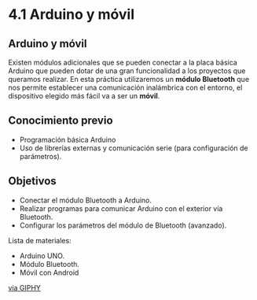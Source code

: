 # 4.1 Arduino y móvil

## Arduino y móvil

Existen módulos adicionales que se pueden conectar a la placa básica Arduino que pueden dotar de una gran funcionalidad a los proyectos que queramos realizar. En esta práctica utilizaremos un **módulo Bluetooth** que nos permite establecer una comunicación inalámbrica con el entorno, el dispositivo elegido más fácil va a ser un **móvil**.

## Conocimiento previo

* Programación básica Arduino
* Uso de librerías externas y comunicación serie \(para configuración de parámetros\).

## Objetivos

* Conectar el módulo Bluetooth a Arduino.
* Realizar programas para comunicar Arduino con el exterior vía Bluetooth.
* Configurar los parámetros del módulo de Bluetooth \(avanzado\).

Lista de materiales:

* Arduino UNO.
* Módulo Bluetooth.
* Móvil con Android

[via GIPHY](https://giphy.com/gifs/arduino-zArTrAsfv4onu)

